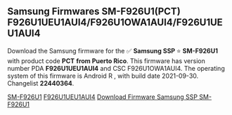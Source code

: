 <h2>Samsung Firmwares SM-F926U1(PCT) F926U1UEU1AUI4/F926U1OWA1AUI4/F926U1UEU1AUI4</h2>
Download the Samsung firmware for the ✅ <strong>Samsung SSP </strong> ⭐ <strong>SM-F926U1</strong> with product code <strong>PCT</strong> <strong> from Puerto Rico</strong>. This firmware has version number PDA <strong>F926U1UEU1AUI4</strong> and CSC F926U1OWA1AUI4. The operating system of this firmware is Android R , with build date 2021-09-30. Changelist <strong>22440364</strong>.


[SM-F926U1](https://samfirm.shop/samsung/model/SM-F926U1)
[F926U1UEU1AUI4](https://samfirm.shop/samsung/pda/F926U1UEU1AUI4)
[Download Firmware Samsung SSP SM-F926U1](https://samfirm.shop/samsung/firmware/461655)
